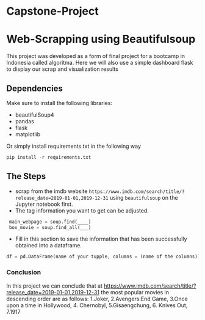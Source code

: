 # Capstone-Project

# Web-Scrapping using Beautifulsoup

This project was developed as a form of final project for a bootcamp in Indonesia called algoritma. Here we will also use a simple dashboard flask to display our scrap and visualization results

## Dependencies

Make sure to install the following libraries:

- beautifulSoup4
- pandas
- flask
- matplotlib

Or simply install requirements.txt in the following way

```python
pip install -r requirements.txt
```


## The Steps

* scrap from the imdb website `https://www.imdb.com/search/title/?release_date=2019-01-01,2019-12-31` using `beautifulsoup` on the Jupyter notebook first. 
* The tag information you want to get can be adjusted.

```python
 main_webpage = soup.find(____)
 box_movie = soup.find_all(___)
```

* Fill in this section to save the information that has been successfully obtained into a dataframe.

```python
df = pd.DataFrame(name of your tupple, columns = (name of the columns))
```


### Conclusion

In this project we can conclude that at
 https://www.imdb.com/search/title/?release_date=2019-01-01,2019-12-31 the most popular movies in descending order are as follows: 1.Joker, 2.Avengers:End Game, 3.Once upon a time in Hollywood, 4. Chernobyl, 5.Gisaengchung, 6. Knives Out, 7.1917
     
     
